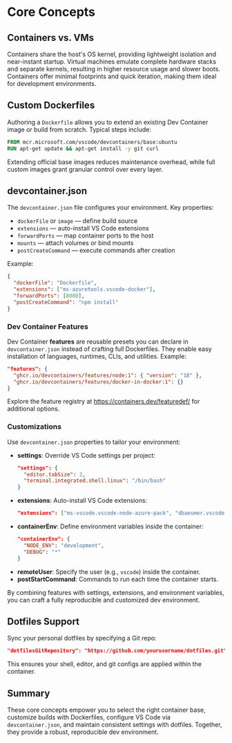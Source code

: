 # Core Concepts

## Containers vs. VMs

Containers share the host's OS kernel, providing lightweight isolation and near-instant startup. Virtual machines emulate complete hardware stacks and separate kernels, resulting in higher resource usage and slower boots. Containers offer minimal footprints and quick iteration, making them ideal for development environments.

## Custom Dockerfiles

Authoring a `Dockerfile` allows you to extend an existing Dev Container image or build from scratch. Typical steps include:

```Dockerfile
FROM mcr.microsoft.com/vscode/devcontainers/base:ubuntu
RUN apt-get update && apt-get install -y git curl
``` 
Extending official base images reduces maintenance overhead, while full custom images grant granular control over every layer.

## devcontainer.json

The `devcontainer.json` file configures your environment. Key properties:
- `dockerFile` or `image` — define build source
- `extensions` — auto-install VS Code extensions
- `forwardPorts` — map container ports to the host
- `mounts` — attach volumes or bind mounts
- `postCreateCommand` — execute commands after creation

Example:

```json
{
  "dockerFile": "Dockerfile",
  "extensions": ["ms-azuretools.vscode-docker"],
  "forwardPorts": [8080],
  "postCreateCommand": "npm install"
}
```

### Dev Container Features

Dev Container **features** are reusable presets you can declare in `devcontainer.json` instead of crafting full Dockerfiles. They enable easy installation of languages, runtimes, CLIs, and utilities. Example:
```json
"features": {
  "ghcr.io/devcontainers/features/node:1": { "version": "18" },
  "ghcr.io/devcontainers/features/docker-in-docker:1": {}
}
```
Explore the feature registry at https://containers.dev/featuredef/ for additional options.

### Customizations

Use `devcontainer.json` properties to tailor your environment:
- **settings**: Override VS Code settings per project:
  ```json
  "settings": {
    "editor.tabSize": 2,
    "terminal.integrated.shell.linux": "/bin/bash"
  }
  ```
- **extensions**: Auto-install VS Code extensions:
  ```json
  "extensions": ["ms-vscode.vscode-node-azure-pack", "dbaeumer.vscode-eslint"]
  ```
- **containerEnv**: Define environment variables inside the container:
  ```json
  "containerEnv": {
    "NODE_ENV": "development",
    "DEBUG": "*"
  }
  ```
- **remoteUser**: Specify the user (e.g., `vscode`) inside the container.
- **postStartCommand**: Commands to run each time the container starts.

By combining features with settings, extensions, and environment variables, you can craft a fully reproducible and customized dev environment.

## Dotfiles Support

Sync your personal dotfiles by specifying a Git repo:

```json
"dotfilesGitRepository": "https://github.com/yourusername/dotfiles.git"
```
This ensures your shell, editor, and git configs are applied within the container.

## Summary

These core concepts empower you to select the right container base, customize builds with Dockerfiles, configure VS Code via `devcontainer.json`, and maintain consistent settings with dotfiles. Together, they provide a robust, reproducible dev environment.
